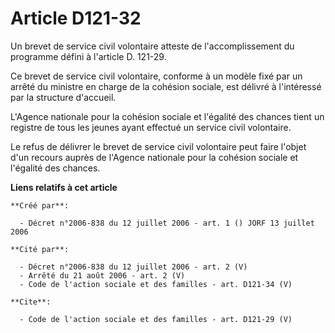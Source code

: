 # Article D121-32

Un brevet de service civil volontaire atteste de l'accomplissement du programme défini à l'article D. 121-29.

Ce brevet de service civil volontaire, conforme à un modèle fixé par un arrêté du ministre en charge de la cohésion sociale,
est délivré à l'intéressé par la structure d'accueil. 

L'Agence nationale pour la cohésion sociale et l'égalité des chances tient un registre de tous les jeunes ayant effectué un
service civil volontaire. 

Le refus de délivrer le brevet de service civil volontaire peut faire l'objet d'un recours auprès de l'Agence nationale pour
la cohésion sociale et l'égalité des chances.

**Liens relatifs à cet article**

	**Créé par**:

	  - Décret n°2006-838 du 12 juillet 2006 - art. 1 () JORF 13 juillet 2006

	**Cité par**:

	  - Décret n°2006-838 du 12 juillet 2006 - art. 2 (V)
	  - Arrêté du 21 août 2006 - art. 2 (V)
	  - Code de l'action sociale et des familles - art. D121-34 (V)

	**Cite**:

	  - Code de l'action sociale et des familles - art. D121-29 (V)
